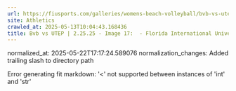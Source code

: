 ```yaml
---
url: https://fiusports.com/galleries/womens-beach-volleyball/bvb-vs-utep-2-25-25/image-17/356/62697/
site: Athletics
crawled_at: 2025-05-13T10:04:43.168436
title: Bvb vs UTEP | 2.25.25 - Image 17:  - Florida International University
---
```

normalized_at: 2025-05-22T17:17:24.589076
normalization_changes: Added trailing slash to directory path

Error generating fit markdown: '<' not supported between instances of 'int' and 'str'